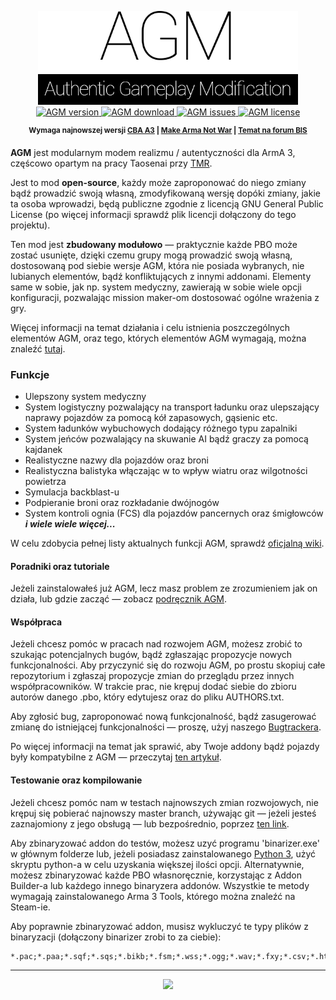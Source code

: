 <p align="center">
  <img src="https://raw.githubusercontent.com/KoffeinFlummi/AGM/master/.devfiles/Assets/Logo/agm_logo_black_transparent.png" height="150px" /><br />
  <a href="https://github.com/KoffeinFlummi/AGM/releases">
    <img src="http://img.shields.io/badge/release-0.95.1-green.svg?style=flat" alt="AGM version">
  </a>
    <a href="https://github.com/KoffeinFlummi/AGM/releases/download/v0.94.1/AGM_v0.94.1.rar">
    <img src="http://img.shields.io/badge/download-22_MB-blue.svg?style=flat" alt="AGM download">
  </a>
    <a href="https://github.com/KoffeinFlummi/AGM/issues">
    <img src="http://img.shields.io/github/issues/KoffeinFlummi/AGM.svg?style=flat" alt="AGM issues">
  </a>
    <a href="https://github.com/KoffeinFlummi/AGM/blob/master/LICENSE">
    <img src="http://img.shields.io/badge/license-GPLv2-red.svg?style=flat" alt="AGM license">
  </a>
</p>
<p align="center"><sup><strong>Wymaga najnowszej wersji <a href="http://www.armaholic.com/page.php?id=18767">CBA A3</a> | <a href="http://makearmanotwar.com/entry/7jnWM53S2e">Make Arma Not War</a> | <a href="http://forums.bistudio.com/showthread.php?178253-Authentic-Gameplay-Modification">Temat na forum BIS</a></strong></sup></p>

**AGM** jest modularnym modem realizmu / autentyczności dla ArmA 3, częścowo opartym na pracy Taosenai przy [TMR](https://github.com/Taosenai/tmr).

Jest to mod **open-source**, każdy może zaproponować do niego zmiany bądź prowadzić swoją własną, zmodyfikowaną wersję dopóki zmiany, jakie ta osoba wprowadzi, będą publiczne zgodnie z licencją GNU General Public License (po więcej informacji sprawdź plik licencji dołączony do tego projektu).

Ten mod jest **zbudowany modułowo** — praktycznie każde PBO może zostać usunięte, dzięki czemu grupy mogą prowadzić swoją własną, dostosowaną pod siebie wersje AGM, która nie posiada wybranych, nie lubianych elementów, bądź konfliktujących z innymi addonami. Elementy same w sobie, jak np. system medyczny, zawierają w sobie wiele opcji konfiguracji, pozwalając mission maker-om dostosować ogólne wrażenia z gry.

Więcej informacji na temat działania i celu istnienia poszczególnych elementów AGM, oraz tego, których elementów AGM wymagają, można znaleźć [tutaj](https://github.com/KoffeinFlummi/AGM/wiki#features).

### Funkcje
*   Ulepszony system medyczny
*   System logistyczny pozwalający na transport ładunku oraz ulepszający  naprawy pojazdów za pomocą kół zapasowych, gąsienic etc.
*   System ładunków wybuchowych dodający różnego typu zapalniki
*   System jeńców pozwalający na skuwanie AI bądź graczy za pomocą kajdanek
*   Realistyczne nazwy dla pojazdów oraz broni
*   Realistyczna balistyka włączając w to wpływ wiatru oraz wilgotności powietrza
*   Symulacja backblast-u
*   Podpieranie broni oraz rozkładanie dwójnogów
*   System kontroli ognia (FCS) dla pojazdów pancernych oraz śmigłowców
    ***i wiele wiele więcej...***

W celu zdobycia pełnej listy aktualnych funkcji AGM, sprawdź [oficjalną wiki](https://github.com/KoffeinFlummi/AGM/wiki).

#### Poradniki oraz tutoriale
Jeżeli zainstalowałeś już AGM, lecz masz problem ze zrozumieniem jak on działa, lub gdzie zacząć — zobacz [podręcznik AGM](https://github.com/KoffeinFlummi/AGM/wiki/Getting-Started).

#### Współpraca
Jeżeli chcesz pomóc w pracach nad rozwojem AGM, możesz zrobić to szukając potencjalnych bugów, bądź zgłaszając propozycje nowych funkcjonalności. Aby przyczynić się do rozwoju AGM, po prostu skopiuj całe repozytorium i zgłaszaj propozycje zmian do przeglądu przez innych współpracowników. W trakcie prac, nie krępuj dodać siebie do zbioru autorów danego .pbo, który edytujesz oraz do pliku AUTHORS.txt.

Aby zgłosić bug, zaproponować nową funkcjonalność, bądź zasugerować zmianę do istniejącej funkcjonalności — proszę, użyj naszego [Bugtrackera](https://github.com/KoffeinFlummi/AGM/issues).

Po więcej informacji na temat jak sprawić, aby Twoje addony bądź pojazdy były kompatybilne z AGM — przeczytaj [ten artykuł](https://github.com/KoffeinFlummi/AGM/wiki/For-Addon-Makers).

#### Testowanie oraz kompilowanie
Jeżeli chcesz pomóc nam w testach najnowszych zmian rozwojowych, nie krępuj się pobierać najnowszy master branch, używając git — jeżeli jesteś zaznajomiony z jego obsługą — lub bezpośrednio, poprzez [ten link](https://github.com/KoffeinFlummi/AGM/archive/master.zip).

Aby zbinaryzować addon do testów, możesz uzyć programu 'binarizer.exe' w głównym folderze lub, jeżeli posiadasz zainstalowanego [Python 3](https://www.python.org/), użyć skryptu python-a w celu uzyskania większej ilości opcji. Alternatywnie, możesz zbinaryzować każde PBO własnoręcznie, korzystając z Addon Builder-a lub każdego innego binaryzera addonów. Wszystkie te metody wymagają zainstalowanego Arma 3 Tools, którego można znaleźć na Steam-ie.

Aby poprawnie zbinaryzować addon, musisz wykluczyć te typy plików z binaryzacji (dołączony binarizer zrobi to za ciebie):
```
*.pac;*.paa;*.sqf;*.sqs;*.bikb;*.fsm;*.wss;*.ogg;*.wav;*.fxy;*.csv;*.html;*.lip;*.txt;*.wrp;*.bisurf;*.xml;*.hqf;
```

---
<p align="center"><a href="https://www.paypal.com/cgi-bin/webscr?cmd=_s-xclick&amp;hosted_button_id=HPAXPTVCNLDZS"><img src="https://www.paypalobjects.com/en_US/i/btn/btn_donateCC_LG.gif" style="max-width:100%;"></a></p>
